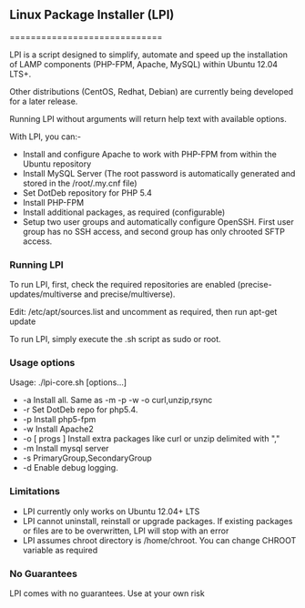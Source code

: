 ## Linux Package Installer (LPI)

=============================

LPI is a script designed to simplify, automate and speed up the installation of LAMP components (PHP-FPM, Apache, MySQL) within Ubuntu 12.04 LTS+.  

Other distributions (CentOS, Redhat, Debian) are currently being developed for a later release.

Running LPI without arguments will return help text with available options.

With LPI, you can:-

- Install and configure Apache to work with PHP-FPM from within the Ubuntu repository
- Install MySQL Server (The root password is automatically generated and stored in the /root/.my.cnf file)
- Set DotDeb repository for PHP 5.4
- Install PHP-FPM
- Install additional packages, as required (configurable)
- Setup two user groups and automatically configure OpenSSH.  First user group has no SSH access, and second group has only chrooted SFTP access.


### Running LPI

To run LPI, first, check the required repositories are enabled (precise-updates/multiverse and precise/multiverse).

Edit: /etc/apt/sources.list and uncomment as required, then run apt-get update

To run LPI, simply execute the .sh script as sudo or root.

### Usage options

Usage: ./lpi-core.sh [options...]

- -a             Install all. Same as -m -p -w -o curl,unzip,rsync
- -r             Set DotDeb repo for php5.4.
- -p             Install php5-fpm
- -w             Install Apache2
- -o [ progs ]   Install extra packages like curl or unzip delimited with ","
- -m             Install mysql server
- -s PrimaryGroup,SecondaryGroup
- -d             Enable debug logging.

### Limitations

- LPI currently only works on Ubuntu 12.04+ LTS
- LPI cannot uninstall, reinstall or upgrade packages.  If existing packages or files are to be overwritten, LPI will stop with an error
- LPI assumes chroot directory is /home/chroot.  You can change CHROOT variable as required

### No Guarantees

LPI comes with no guarantees.  Use at your own risk
